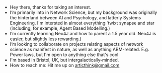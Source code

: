 - Hey there, thanks for taking an interest.
- I’m primarily into in Network Science, but my background was originally the hinterland between AI and Psychology, and latterly Systems Engineering. I'm intersted in almost everything 'twixt synapse and star (including, for example, Agent Based Modelling.) 
- I’m currently learning Neo4J and how to parent a 1.5 year old. Neo4J is easier, but slightly less rewarding.)
- I’m looking to collaborate on projects relating aspects of network science as manifest in nature, as well as anything ABM-related. E.g. Power laws, but I'm open to anything else that's cool
- I'm based in Bristol, UK, but intergalactically-minded.
- How to reach me: Hit me up on articthink@gmail.com

<!---
articthink/articthink is a ✨ special ✨ repository because its `README.md` (this file) appears on your GitHub profile.
You can click the Preview link to take a look at your changes.
--->
